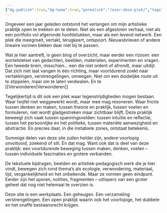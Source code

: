 ```yaml
---
{"dg-publish":true,"dg-home":true,"permalink":"/over-deze-plek/","tags":["gardenEntry"],"dgPassFrontmatter":true}
---
```





Ongeveer een jaar geleden ontstond het verlangen om mijn artistieke praktijk open te trekken en te delen. Niet als een afgesloten verhaal, niet als een portfolio vol afgeronde hoofdstukken, maar als een levend netwerk. Een plek die meegroeit, vertakt, terugkeert, ontspoort. Nieuwsbrieven of andere lineaire vormen bleken daar niet bij te passen.

Wat je hier aantreft, is geen blog of overzicht, maar eerder een rizoom: een wortelstelsel van gedachten, beelden, materialen, experimenten en vragen. Een tweede brein, misschien... een die niet ordent of afrondt, maar uitdijt. Dat zich niet laat vangen in één richting, maar voortdurend zoekt naar vertakkingen, verstrengelingen, omwegen. Niet om een duidelijke route uit te stippelen, maar om te laten verdwalen. En te [[Verwonderen\|Verwonderen]]

Tegelijkertijd is dit ook een plek waar tegenstrijdigheden mogen bestaan. Waar twijfel niet weggewerkt wordt, maar mee mag resoneren. Waar frictie tussen denken en maken, tussen theorie en praktijk, tussen voelen en formuleren, niet wordt gladgestreken maar zichtbaar blijft. Deze praktijk beweegt zich vaak tussen spanningsvelden: tussen intuïtie en reflectie, tussen het persoonlijke en het politieke, tussen materiële aanwezigheid en abstractie. En precies daar, in die instabiele zones, ontstaat betekenis.

Sommige delen van deze site zullen helder zijn, andere voorlopig onvoltooid, zoekend of stil. En dat mag. Want ook dat is deel van deze praktijk: een voortdurende beweging tussen maken, denken, voelen – tussen individuele fascinaties en grotere verbanden.

De tekstuele bijdragen, beelden en artistiek-pedagogisch werk die je hier vindt, bewegen zich rond thema’s als ecologie, verwondering, materiaal, tijd, vergankelijkheid en het onbekende. Maar ze vormen geen eindpunt. Eerder zijn het sporen, notities, fragmenten – uitlopers van een groter geheel dat nog niet helemaal te overzien is.

Deze site is een werkplaats. Een geheugen. Een verzameling verstrengelingen. Een open praktijk waarin ook het voorlopige, het dubbele en het onaffe bestaansrecht krijgen.


